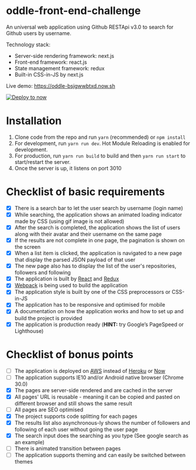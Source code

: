 # oddle-front-end-challenge

An universal web application using Github RESTApi v3.0 to search for Github users by username. 

Technology stack:
- Server-side rendering framework: next.js
- Front-end framework: react.js
- State management framework: redux
- Built-in CSS-in-JS by next.js

Live demo: https://oddle-bsjgwwbtxd.now.sh

[![Deploy to now](https://deploy.now.sh/static/button.svg)](https://deploy.now.sh/?repo=https://github.com/lkmtri/oddle-front-end-challenge)

# Installation

1. Clone code from the repo and run `yarn` (recommended) or `npm install`
2. For development, run `yarn run dev`. Hot Module Reloading is enabled for development.
3. For production, run `yarn run build` to build and then `yarn run start` to start/restart the server. 
4. Once the server is up, it listens on port 3010

# Checklist of basic requirements
- [x] There is a search bar to let the user search by username (login name)
- [x] While searching, the application shows an animated loading indicator made by CSS (using gif image is not allowed)
- [x] After the search is completed, the application shows the list of users along with their avatar and their username on the same page
- [x] If the results are not complete in one page, the pagination is shown on the screen
- [x] When a list item is clicked, the application is navigated to a new page that display the parsed JSON payload of that user
- [x] The new page also has to display the list of the user's repositories, followers and following
- [x] The application is built by [React](https://github.com/facebook/react) and [Redux](https://github.com/reactjs/redux)
- [x] [Webpack](https://github.com/webpack/webpack) is being used to build the application
- [x] The application style is built by one of the CSS preprocessors or CSS-in-JS
- [x] The application has to be responsive and optimised for mobile
- [x] A documentation on how the application works and how to set up and build the project is provided
- [x] The application is production ready (__HINT:__ try Google’s PageSpeed or Lighthouse)

# Checklist of bonus points
- [ ] The application is deployed on [AWS](https://aws.amazon.com) instead of [Heroku](http://heroku.com) or [Now](https://zeit.co/now)
- [ ] The application supports IE10 and/or Android native browser (Chrome 30.0)
- [x] The pages are server-side rendered and are cached in the server
- [x] All pages' URL is reusable - meaning it can be copied and pasted on different browser and still shows the same result
- [ ] All pages are SEO optimised
- [x] The project supports code splitting for each pages
- [x] The results list also asynchronous-ly shows the number of followers and following of each user without going the user page
- [x] The search input does the searching as you type (See google search as an example)
- [ ] There is animated transition between pages
- [ ] The application supports theming and can easily be switched between themes
